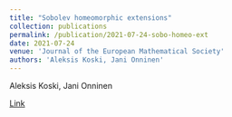 ```yaml
---
title: "Sobolev homeomorphic extensions"
collection: publications
permalink: /publication/2021-07-24-sobo-homeo-ext
date: 2021-07-24
venue: 'Journal of the European Mathematical Society'
authors: 'Aleksis Koski, Jani Onninen'
---
```

Aleksis Koski, Jani Onninen

[Link](https://ems.press/journals/jems/articles/2002839)
